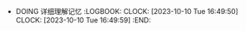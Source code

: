 - DOING 详细理解记忆
  :LOGBOOK:
  CLOCK: [2023-10-10 Tue 16:49:50]
  CLOCK: [2023-10-10 Tue 16:49:59]
  :END: